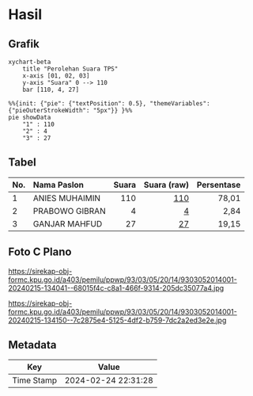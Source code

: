 # Hasil

## Grafik

```mermaid
xychart-beta
    title "Perolehan Suara TPS"
    x-axis [01, 02, 03]
    y-axis "Suara" 0 --> 110
    bar [110, 4, 27]
```

```mermaid
%%{init: {"pie": {"textPosition": 0.5}, "themeVariables": {"pieOuterStrokeWidth": "5px"}} }%%
pie showData
    "1" : 110
    "2" : 4
    "3" : 27
```

## Tabel

| No. | Nama Paslon    | Suara | Suara (raw) | Persentase |
|:--- |:-------------- | -----:| -----------:| ----------:|
| 1   | ANIES MUHAIMIN | 110   | [110][p-1]  | 78,01      |
| 2   | PRABOWO GIBRAN | 4     | [4][p-2]    | 2,84       |
| 3   | GANJAR MAHFUD  | 27    | [27][p-3]   | 19,15      |


[p-1]: https://github.com/gigit-pemilu/pemilu-2024-93-papua-selatan/blob/main/pilpres/hitung-suara/sub/93-papua-selatan/sub/03-mappi/sub/05-haju/sub/2014-warogom/sub/001-tps/sub/paslon-1.txt
[p-2]: https://github.com/gigit-pemilu/pemilu-2024-93-papua-selatan/blob/main/pilpres/hitung-suara/sub/93-papua-selatan/sub/03-mappi/sub/05-haju/sub/2014-warogom/sub/001-tps/sub/paslon-2.txt
[p-3]: https://github.com/gigit-pemilu/pemilu-2024-93-papua-selatan/blob/main/pilpres/hitung-suara/sub/93-papua-selatan/sub/03-mappi/sub/05-haju/sub/2014-warogom/sub/001-tps/sub/paslon-3.txt

## Foto C Plano

https://sirekap-obj-formc.kpu.go.id/a403/pemilu/ppwp/93/03/05/20/14/9303052014001-20240215-134041--68015f4c-c8a1-466f-9314-205dc35077a4.jpg

https://sirekap-obj-formc.kpu.go.id/a403/pemilu/ppwp/93/03/05/20/14/9303052014001-20240215-134150--7c2875e4-5125-4df2-b759-7dc2a2ed3e2e.jpg


## Metadata

| Key        | Value               |
| ---------- | ------------------- |
| Time Stamp | 2024-02-24 22:31:28 |



